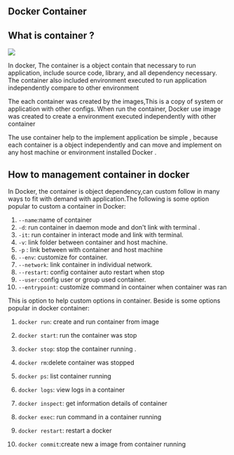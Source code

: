 ## Docker Container

## What is container ?

![](https://docs.docker.com/engine/images/architecture.svg)

In docker, The container is a object contain that necessary to run application, include source code, library, and all dependency necessary. The container also included environment executed to run application independently compare to other environment

The each container was created by the images,This is a copy of system or application with other configs. When run the container,  Docker use image was created to create a environment executed independently with other container 

The use container help to the implement application be simple , because each container is a object independently and can move and implement on any host machine or environment installed Docker .

## How to management container in docker 

In Docker, the container is object dependency,can custom follow in many ways to fit with demand with application.The following is some option popular
to custom a container in Docker: 

1. `--name`:name of container 
2. `-d`: run container in daemon mode and don't link with terminal . 
3. `-it`: run container in interact mode and link with terminal. 
4. `-v`: link folder between container and host machine.
5. `-p` : link between with container and host machine
6. `--env`: customize for container.
7. `--network`: link container in individual network.
8. `--restart`: config container auto restart when stop 
9. `--user:`config user or group used container.
10. `--entrypoint`: customize command in container when container was ran

This is option to help custom options in container. 
Beside is some options popular in docker container:
1. `docker run`: create and run container from image

2. `docker start`: run the container was stop 

3. `docker stop`: stop the container running . 

4. `docker rm`:delete container was stopped

5. `docker ps`: list container running 

6. `docker logs`: view logs in a container 

7.  `docker inspect`: get information details of container 

8. `docker exec`: run command in a container running 

9. `docker restart`: restart a docker 

10. `docker commit`:create new a image from container running